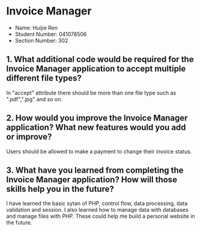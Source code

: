 # Invoice Manager
- Name: Huijie Ren
- Student Number: 041078506
- Section Number: 302

## 1. What additional code would be required for the Invoice Manager application to accept multiple different file types?
In "accept" attribute there should be more than one file type such as ".pdf",".jpg" and so on.
## 2. How would you improve the Invoice Manager application? What new features would you add or improve?
Users should be allowed to make a payment to change their invoice status.
## 3. What have you learned from completing the Invoice Manager application? How will those skills help you in the future?
I have learned the basic sytan of PHP, control flow, data processing, data validation and session. I also learned how to manage data with databases and manage files with PHP. These could help me build a personal website in the future.

